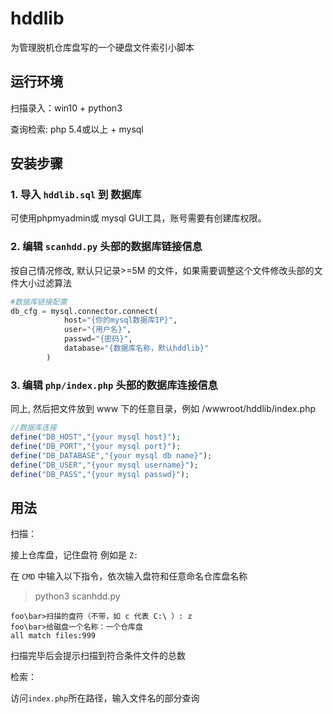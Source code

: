 # hddlib

为管理脱机仓库盘写的一个硬盘文件索引小脚本

## 运行环境

扫描录入：win10 + python3

查询检索: php 5.4或以上 + mysql

## 安装步骤

### 1. 导入 `hddlib.sql` 到 数据库

可使用phpmyadmin或 mysql GUI工具，账号需要有创建库权限。

### 2. 编辑 `scanhdd.py` 头部的数据库链接信息

按自己情况修改, 默认只记录>=5M 的文件，如果需要调整这个文件修改头部的文件大小过滤算法

```python
#数据库链接配置
db_cfg = mysql.connector.connect(
            host="{你的mysql数据库IP}",
            user="{用户名}",
            passwd="{密码}",
            database="{数据库名称，默认hddlib}"
        )
```

### 3. 编辑 `php/index.php` 头部的数据库连接信息

同上, 然后把文件放到 www 下的任意目录，例如 /wwwroot/hddlib/index.php

```php
//数据库连接
define("DB_HOST","{your mysql host}");
define("DB_PORT","{your mysql port}");
define("DB_DATABASE","{your mysql db name}");
define("DB_USER","{your mysql username}");
define("DB_PASS","{your mysql passwd}");
```

## 用法

扫描：

接上仓库盘，记住盘符 例如是 `Z:`

在 `CMD` 中输入以下指令，依次输入盘符和任意命名仓库盘名称
> python3 scanhdd.py
```
foo\bar>扫描的盘符（不带，如 c 代表 C:\ ）: z
foo\bar>给磁盘一个名称：一个仓库盘
all match files:999
```

扫描完毕后会提示扫描到符合条件文件的总数


检索：

访问`index.php`所在路径，输入文件名的部分查询
